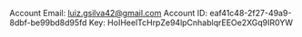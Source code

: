 Account Email: luiz.gsilva42@gmail.com
Account ID: eaf41c48-2f27-49a9-8dbf-be99bd8d95fd
Key: HoIHeelTcHrpZe94lpCnhablqrEEOe2XGq9IR0YW